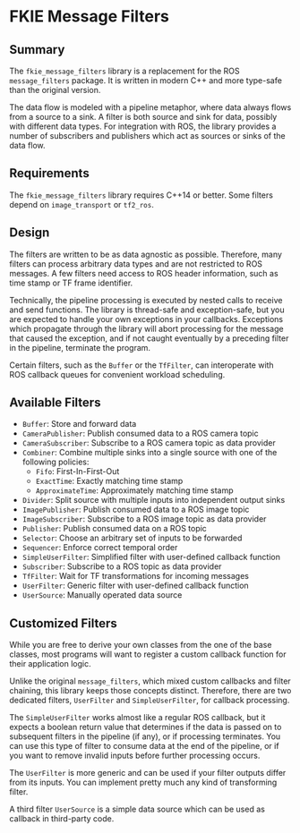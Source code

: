 FKIE Message Filters
====================

Summary
-------

The `fkie_message_filters` library is a replacement for the ROS
`message_filters` package. It is written in modern C++ and more type-safe than
the original version.

The data flow is modeled with a pipeline metaphor, where data always flows from
a source to a sink. A filter is both source and sink for data, possibly with
different data types. For integration with ROS, the library provides a number
of subscribers and publishers which act as sources or sinks of the data flow.

Requirements
------------

The `fkie_message_filters` library requires C++14 or better. Some filters
depend on `image_transport` or `tf2_ros`.

Design
------

The filters are written to be as data agnostic as possible. Therefore, many
filters can process arbitrary data types and are not restricted to ROS
messages. A few filters need access to ROS header information, such as
time stamp or TF frame identifier.

Technically, the pipeline processing is executed by nested calls to receive and
send functions. The library is thread-safe and exception-safe, but you are
expected to handle your own exceptions in your callbacks. Exceptions which
propagate through the library will abort processing for the message that caused
the exception, and if not caught eventually by a preceding filter in the
pipeline, terminate the program.

Certain filters, such as the `Buffer` or the `TfFilter`, can interoperate with
ROS callback queues for convenient workload scheduling.

Available Filters
-----------------

* `Buffer`: Store and forward data
* `CameraPublisher`: Publish consumed data to a ROS camera topic
* `CameraSubscriber`: Subscribe to a ROS camera topic as data provider
* `Combiner`: Combine multiple sinks into a single source with one of the
   following policies:
    - `Fifo`: First-In-First-Out
    - `ExactTime`: Exactly matching time stamp
    - `ApproximateTime`: Approximately matching time stamp
* `Divider`: Split source with multiple inputs into independent output sinks
* `ImagePublisher`: Publish consumed data to a ROS image topic
* `ImageSubscriber`: Subscribe to a ROS image topic as data provider
* `Publisher`: Publish consumed data on a ROS topic
* `Selector`: Choose an arbitrary set of inputs to be forwarded
* `Sequencer`: Enforce correct temporal order
* `SimpleUserFilter`: Simplified filter with user-defined callback function
* `Subscriber`: Subscribe to a ROS topic as data provider
* `TfFilter`: Wait for TF transformations for incoming messages
* `UserFilter`: Generic filter with user-defined callback function
* `UserSource`: Manually operated data source

Customized Filters
------------------

While you are free to derive your own classes from the one of the base classes,
most programs will want to register a custom callback function for their
application logic.

Unlike the original `message_filters`, which mixed custom callbacks
and filter chaining, this library keeps those concepts distinct. Therefore,
there are two dedicated filters, `UserFilter` and `SimpleUserFilter`, for
callback processing.

The `SimpleUserFilter` works almost like a regular ROS callback, but it
expects a boolean return value that determines if the data is passed on
to subsequent filters in the pipeline (if any), or if processing terminates.
You can use this type of filter to consume data at the end of the pipeline,
or if you want to remove invalid inputs before further processing occurs.

The `UserFilter` is more generic and can be used if your filter
outputs differ from its inputs. You can implement pretty much any kind of
transforming filter.

A third filter `UserSource` is a simple data source which can be used as
callback in third-party code.

